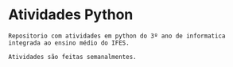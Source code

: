# Atividades Python
    Repositorio com atividades em python do 3º ano de informatica integrada ao ensino médio do IFES.

    Atividades são feitas semanalmentes.
 

